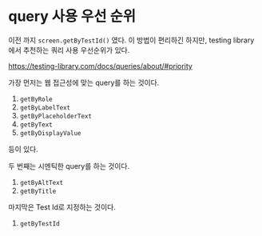 # query 사용 우선 순위

이전 까지 `screen.getByTestId()` 였다. 이 방법이 편리하긴 하지만, testing library에서 추천하는 쿼리 사용 우선순위가 있다.

https://testing-library.com/docs/queries/about/#priority

가장 먼저는 웹 접근성에 맞는 query를 하는 것이다.

1. `getByRole`
2. `getByLabelText`
3. `getByPlaceholderText`
4. `getByText`
5. `getByDisplayValue`

등이 있다.

두 번째는 시멘틱한 query를 하는 것이다.

1. `getByAltText`
2. `getByTitle`

마지막은 Test Id로 지정하는 것이다.

1. `getByTestId`



